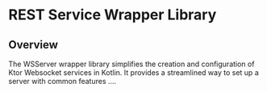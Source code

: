 # REST Service Wrapper Library

## Overview
The WSServer wrapper library simplifies the creation and configuration of Ktor Websocket services in Kotlin.
It provides a streamlined way to set up a server with common features ....